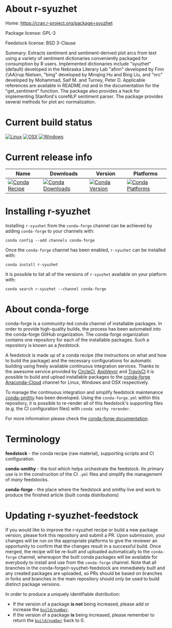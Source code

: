 About r-syuzhet
===============

Home: https://cran.r-project.org/package=syuzhet

Package license: GPL-3

Feedstock license: BSD 3-Clause

Summary: Extracts sentiment and sentiment-derived plot arcs from text using a variety of sentiment dictionaries conveniently packaged for consumption by R users.  Implemented dictionaries include "syuzhet" (default) developed in the Nebraska Literary Lab "afinn" developed by Finn {\AA}rup Nielsen, "bing" developed by Minqing Hu and Bing Liu, and "nrc" developed by Mohammad, Saif M. and Turney, Peter D. Applicable references are available in README.md and in the documentation for the "get_sentiment" function.  The package also provides a hack for implementing Stanford's coreNLP sentiment parser. The package provides several methods for plot arc normalization.



Current build status
====================

[![Linux](https://img.shields.io/circleci/project/github/conda-forge/r-syuzhet-feedstock/master.svg?label=Linux)](https://circleci.com/gh/conda-forge/r-syuzhet-feedstock)
[![OSX](https://img.shields.io/travis/conda-forge/r-syuzhet-feedstock/master.svg?label=macOS)](https://travis-ci.org/conda-forge/r-syuzhet-feedstock)
[![Windows](https://img.shields.io/appveyor/ci/conda-forge/r-syuzhet-feedstock/master.svg?label=Windows)](https://ci.appveyor.com/project/conda-forge/r-syuzhet-feedstock/branch/master)

Current release info
====================

| Name | Downloads | Version | Platforms |
| --- | --- | --- | --- |
| [![Conda Recipe](https://img.shields.io/badge/recipe-r--syuzhet-green.svg)](https://anaconda.org/conda-forge/r-syuzhet) | [![Conda Downloads](https://img.shields.io/conda/dn/conda-forge/r-syuzhet.svg)](https://anaconda.org/conda-forge/r-syuzhet) | [![Conda Version](https://img.shields.io/conda/vn/conda-forge/r-syuzhet.svg)](https://anaconda.org/conda-forge/r-syuzhet) | [![Conda Platforms](https://img.shields.io/conda/pn/conda-forge/r-syuzhet.svg)](https://anaconda.org/conda-forge/r-syuzhet) |

Installing r-syuzhet
====================

Installing `r-syuzhet` from the `conda-forge` channel can be achieved by adding `conda-forge` to your channels with:

```
conda config --add channels conda-forge
```

Once the `conda-forge` channel has been enabled, `r-syuzhet` can be installed with:

```
conda install r-syuzhet
```

It is possible to list all of the versions of `r-syuzhet` available on your platform with:

```
conda search r-syuzhet --channel conda-forge
```


About conda-forge
=================

conda-forge is a community-led conda channel of installable packages.
In order to provide high-quality builds, the process has been automated into the
conda-forge GitHub organization. The conda-forge organization contains one repository
for each of the installable packages. Such a repository is known as a *feedstock*.

A feedstock is made up of a conda recipe (the instructions on what and how to build
the package) and the necessary configurations for automatic building using freely
available continuous integration services. Thanks to the awesome service provided by
[CircleCI](https://circleci.com/), [AppVeyor](http://www.appveyor.com/)
and [TravisCI](https://travis-ci.org/) it is possible to build and upload installable
packages to the [conda-forge](https://anaconda.org/conda-forge)
[Anaconda-Cloud](http://docs.anaconda.org/) channel for Linux, Windows and OSX respectively.

To manage the continuous integration and simplify feedstock maintenance
[conda-smithy](http://github.com/conda-forge/conda-smithy) has been developed.
Using the ``conda-forge.yml`` within this repository, it is possible to re-render all of
this feedstock's supporting files (e.g. the CI configuration files) with ``conda smithy rerender``.

For more information please check the [conda-forge documentation](https://conda-forge.org/docs/).

Terminology
===========

**feedstock** - the conda recipe (raw material), supporting scripts and CI configuration.

**conda-smithy** - the tool which helps orchestrate the feedstock.
                   Its primary use is in the construction of the CI ``.yml`` files
                   and simplify the management of *many* feedstocks.

**conda-forge** - the place where the feedstock and smithy live and work to
                  produce the finished article (built conda distributions)


Updating r-syuzhet-feedstock
============================

If you would like to improve the r-syuzhet recipe or build a new
package version, please fork this repository and submit a PR. Upon submission,
your changes will be run on the appropriate platforms to give the reviewer an
opportunity to confirm that the changes result in a successful build. Once
merged, the recipe will be re-built and uploaded automatically to the
`conda-forge` channel, whereupon the built conda packages will be available for
everybody to install and use from the `conda-forge` channel.
Note that all branches in the conda-forge/r-syuzhet-feedstock are
immediately built and any created packages are uploaded, so PRs should be based
on branches in forks and branches in the main repository should only be used to
build distinct package versions.

In order to produce a uniquely identifiable distribution:
 * If the version of a package **is not** being increased, please add or increase
   the [``build/number``](http://conda.pydata.org/docs/building/meta-yaml.html#build-number-and-string).
 * If the version of a package **is** being increased, please remember to return
   the [``build/number``](http://conda.pydata.org/docs/building/meta-yaml.html#build-number-and-string)
   back to 0.
